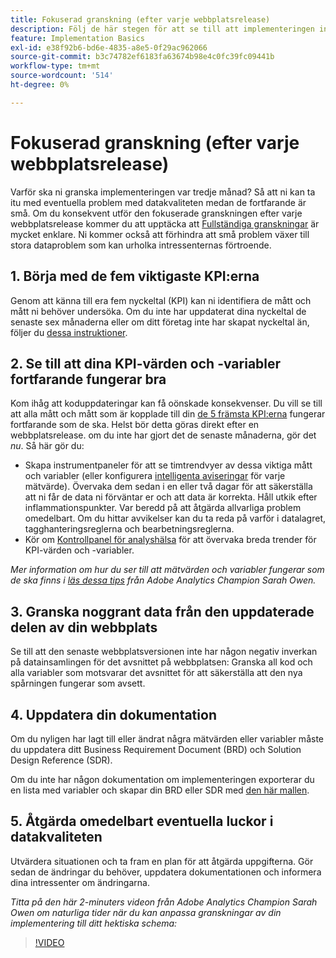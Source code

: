 ```yaml
---
title: Fokuserad granskning (efter varje webbplatsrelease)
description: Följ de här stegen för att se till att implementeringen inte är felfri och att den överensstämmer med dina nyckeltal.
feature: Implementation Basics
exl-id: e38f92b6-bd6e-4835-a8e5-0f29ac962066
source-git-commit: b3c74782ef6183fa63674b98e4c0fc39fc09441b
workflow-type: tm+mt
source-wordcount: '514'
ht-degree: 0%

---
```


# Fokuserad granskning (efter varje webbplatsrelease)

Varför ska ni granska implementeringen var tredje månad? Så att ni kan ta itu med eventuella problem med datakvaliteten medan de fortfarande är små. Om du konsekvent utför den fokuserade granskningen efter varje webbplatsrelease kommer du att upptäcka att [Fullständiga granskningar](/help/implement/review/full-review.md) är mycket enklare. Ni kommer också att förhindra att små problem växer till stora dataproblem som kan urholka intressenternas förtroende.

## 1. Börja med de fem viktigaste KPI:erna

Genom att känna till era fem nyckeltal (KPI) kan ni identifiera de mått och mått ni behöver undersöka. Om du inte har uppdaterat dina nyckeltal de senaste sex månaderna eller om ditt företag inte har skapat nyckeltal än, följer du [dessa instruktioner](/help/implement/review/define-kpis.md).

## 2. Se till att dina KPI-värden och -variabler fortfarande fungerar bra

Kom ihåg att koduppdateringar kan få oönskade konsekvenser. Du vill se till att alla mått och mått som är kopplade till din [de 5 främsta KPI:erna](/help/implement/review/define-kpis.md) fungerar fortfarande som de ska. Helst bör detta göras direkt efter en webbplatsrelease. om du inte har gjort det de senaste månaderna, gör det *nu*. Så här gör du:

* Skapa instrumentpaneler för att se timtrendvyer av dessa viktiga mått och variabler (eller konfigurera [intelligenta aviseringar](https://experienceleague.adobe.com/docs/analytics/analyze/analysis-workspace/virtual-analyst/intelligent-alerts/intellligent-alerts.html#analysis-workspace) för varje mätvärde). Övervaka dem sedan i en eller två dagar för att säkerställa att ni får de data ni förväntar er och att data är korrekta. Håll utkik efter inflammationspunkter. Var beredd på att åtgärda allvarliga problem omedelbart. Om du hittar avvikelser kan du ta reda på varför i datalagret, tagghanteringsreglerna och bearbetningsreglerna.
* Kör om [Kontrollpanel för analyshälsa](https://assets.adobe.com/public/9549dbe7-765a-4899-77b8-85cbba1a4252) för att övervaka breda trender för KPI-värden och -variabler.

*Mer information om hur du ser till att mätvärden och variabler fungerar som de ska finns i [läs dessa tips](https://experienceleaguecommunities.adobe.com/t5/adobe-analytics-discussions/my-five-best-tips-for-keeping-adobe-analytics-humming/td-p/388608) från Adobe Analytics Champion Sarah Owen.*

## 3. Granska noggrant data från den uppdaterade delen av din webbplats

Se till att den senaste webbplatsversionen inte har någon negativ inverkan på datainsamlingen för det avsnittet på webbplatsen: Granska all kod och alla variabler som motsvarar det avsnittet för att säkerställa att den nya spårningen fungerar som avsett.

## 4. Uppdatera din dokumentation

Om du nyligen har lagt till eller ändrat några mätvärden eller variabler måste du uppdatera ditt Business Requirement Document (BRD) och Solution Design Reference (SDR).

Om du inte har någon dokumentation om implementeringen exporterar du en lista med variabler och skapar din BRD eller SDR med [den här mallen](https://experienceleague.adobe.com/docs/analytics-learn/tutorials/implementation/implementation-basics/creating-a-business-requirements-document.html?lang=en#implementation).

## 5. Åtgärda omedelbart eventuella luckor i datakvaliteten

Utvärdera situationen och ta fram en plan för att åtgärda uppgifterna. Gör sedan de ändringar du behöver, uppdatera dokumentationen och informera dina intressenter om ändringarna.

*Titta på den här 2-minuters videon från Adobe Analytics Champion Sarah Owen om naturliga tider när du kan anpassa granskningar av din implementering till ditt hektiska schema:*

>[!VIDEO](https://video.tv.adobe.com/v/328340/?quality=12&learn=on)
